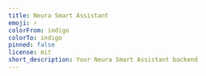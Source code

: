 ```yaml
---
title: Neura Smart Assistant
emoji: ⚡
colorFrom: indigo
colorTo: indigo
pinned: false
license: mit
short_description: Your Neura Smart Assistant backend
---
```

